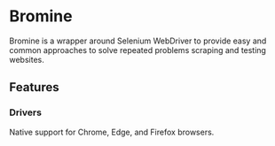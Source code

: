 # Bromine

Bromine is a wrapper around Selenium WebDriver to provide easy and common approaches to solve repeated problems scraping and testing websites.

## Features

### Drivers

Native support for Chrome, Edge, and Firefox browsers.